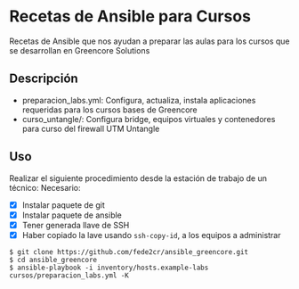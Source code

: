# Recetas de Ansible para Cursos

Recetas de Ansible que nos ayudan a preparar las aulas para los cursos que se desarrollan en Greencore Solutions

## Descripción

- preparacion_labs.yml: Configura, actualiza, instala aplicaciones requeridas para los cursos bases de Greencore
- curso_untangle/: Configura bridge, equipos virtuales y contenedores para curso del firewall UTM Untangle

## Uso
Realizar el siguiente procedimiento desde la estación de trabajo de un técnico:
Necesario:
- [x] Instalar paquete de git
- [x] Instalar paquete de ansible
- [x] Tener generada llave de SSH
- [x] Haber copiado la lave usando ```ssh-copy-id```, a los equipos a administrar

```
$ git clone https://github.com/fede2cr/ansible_greencore.git
$ cd ansible_greencore
$ ansible-playbook -i inventory/hosts.example-labs cursos/preparacion_labs.yml -K
```
